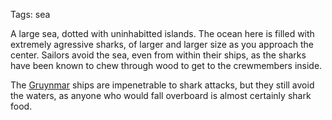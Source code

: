 Tags: sea

A large sea, dotted with uninhabitted islands. The ocean here is filled with extremely agressive sharks, of larger and larger size as you approach the center. Sailors avoid the sea, even from within their ships, as the sharks have been known to chew through wood to get to the crewmembers inside.

The [Gruynmar](Gruynmar) ships are impenetrable to shark attacks, but they still avoid the waters, as anyone who would fall overboard is almost certainly shark food.